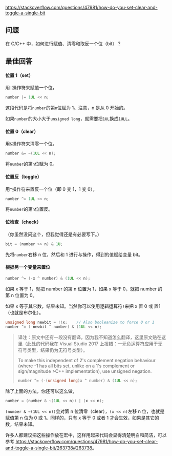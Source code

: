 <https://stackoverflow.com/questions/47981/how-do-you-set-clear-and-toggle-a-single-bit>

## 问题

在 C/C++ 中，如何进行赋值、清零和取反一个位（bit）？

## 最佳回答

#### 位置 1（set）

用`|`操作符来赋值一个位，

```c++
number |= 1UL << n;
```

这段代码是将`number`的第`n`位赋为 1。注意，n 是从 0 开始的。

如果`number`的大小大于`unsigned long`，就需要把`1UL`换成`1ULL`。

#### 位置 0（clear）

用`&`操作符来清零一个位，

```c++
number &= ~(1UL << n);
```

将`number`的第`n`位赋为 0。

#### 位置反（toggle）

用`^`操作符来置反一个位（即 0 变 1，1 变 0），

```c++
number ^= 1UL << n;
```

将`number`的第`n`位置反。

#### 位检查（check）

（你虽然没问这个，但我觉得还是有必要写下。）

```c++
bit = (number >> n) & 1U;
```

先将`number`右移 n 位，然后和 1 进行与操作，得到的值赋给变量 bit。

#### 根据另一个变量来置位

```c++
number ^= (-x ^ number) & (1UL << n);
```

如果 x 等于 1，就把 number 的第 n 位置为 1，如果 x 等于 0，就把 number 的第 n 位置为 0。

如果 x 等于其它数，结果未知。当然你可以使用逻辑运算符`!`来把 x 置 0 或 置1（也就是布尔化）。

```c++
unsigned long newbit = !!x;    // Also booleanize to force 0 or 1
number ^= (-newbit ^ number) & (1UL << n);
```

>译注：原文中还有一段没有翻译，因为我不知道怎么翻译，这里原文贴在这里（此处的代码我在 Visual Studio 2017 上报错：一元负运算符应用于无符号类型，结果仍为无符号类型）。
>
>To make this independent of 2's complement negation behaviour (where -1 has all bits set, unlike on a 1's complement or sign/magnitude >C++ implementation), use unsigned negation.
>```c++
>number ^= (-(unsigned long)x ^ number) & (1UL << n);
>```

除了上面的方法，你还可以这么做，

```c++
number = (number & ~(1UL << n)) | (x << n);
```

`(number & ~(1UL << n))`会对第 n 位清零（clear），`(x << n)`左移 n 位，也就是赋值第 n 位为 0 或 1。同样的，只有 x 等于 0 或者 1 才会生效，如果是其它的数，结果未知。

许多人都建议把这些操作放在宏中，这样用起来代码会显得清楚明白和简洁，可以参考 <https://stackoverflow.com/questions/47981/how-do-you-set-clear-and-toggle-a-single-bit/263738#263738>。

